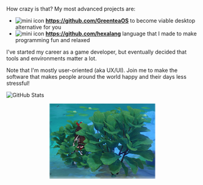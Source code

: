 How crazy is that? My most advanced projects are:

- <img title="mini icon" src="https://avatars.githubusercontent.com/u/19654552?s=200&v=4" width="16" /> **https://github.com/GreenteaOS** to become viable desktop alternative for you
- <img title="mini icon" src="https://avatars.githubusercontent.com/u/19646737?s=200&v=4" width="16" /> **https://github.com/hexalang** language that I made to make programming fun and relaxed

I've started my career as a game developer, but eventually decided that tools and environments matter a lot.

Note that I'm mostly user-oriented (aka UX/UI). Join me to make the software that makes people around the world happy and their days less stressful!

![GitHub Stats](https://github-readme-stats.vercel.app/api?username=PeyTy&show_icons=true&hide_border=true&theme=synthwave)

<p align="center">
<img title="Try to spot Amber :O" align="center" src="/embush.webp" width="55%" />
</p>
